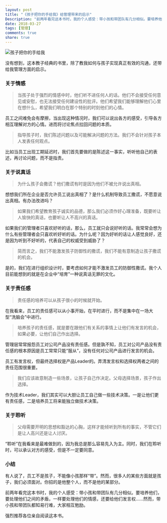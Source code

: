 ```yaml
---
layout: post
title: "《孩子把你的手给我》给管理带来的启示"
Description: "前两年看完这本书时，我的个人感受：带小孩和带团队有几分相似。要培养他们，要处理他们之间的矛盾，一样要处理他们的情感，还要给他们发言权……然而，带小孩和带团队都知易行难，大家相互勉励。"
date: 2018-03-27
tags: [管理]
comments: true
share: true
---
```

![孩子把你的手给我](/assets/images/51eEGSgXuOL.jpg)

没有想到，这本教子经典的书里，除了教我如何与孩子实现真正有效的沟通，还带给我管理方面的启示。

### 关于情感
> 当孩子处于强烈的情感中时，他们听不进任何人的话。他们不会接受任何意见或安慰，也无法接受任何建设性的批评。他们希望我们能够理解他们心里在想什么，希望我们明白在那个特别的时刻他们的心情。

员工之间难免会有摩擦，当出现这种情况时，我们可以说出各方的感受，引导各方相互理解对方的心情。进而将讨论焦点拉回问题的本质。

> 指导孩子时，我们陈述问题以及可能解决问题的方法。我们不会针对孩子本人发表任何观点。

比如当员工出现工期延迟时，我们首先要做的是陈述这一事实，听听他自己的表述，再讨论问题，而不是指责。

### 关于说真话
> 为什么孩子会撒谎？他们撒谎有时是因为他们不被允许说出真相。

想想我们所在企业是否允许员工说出真相了？是什么机制导致员工撒谎，不愿意说出真相。有办法改进吗？

> 如果我们希望教育孩子诚实的品德，那么我们必须作好心理准备，既要听让人愉快的真话，也要听让人不高兴的真话。

如果我们的管理者只喜欢好听的话，那么，员工就只会说好听的话。我常常会想为什么有些管理者会只喜欢听好听的话。为什么呢？因为好听的话让人感觉良好，还是因为听到不好听的，代表自己的权威受到威胁了？

> 简而言之，我们不能激发孩子防御性的撒谎，我们不能有意制造让孩子撒谎的机会。

是的，我们在进行组织设计时，要考虑如何才能不激发员工的防御性撒谎。我个人目前能想到的就是在企业中“培育”一种说真话无罪的文化。

### 关于责任感

> 责任感的培养可以从孩子很小的时候就开始。

在我看来，员工的责任感可以从小事开始，在平时进行，而不是集中在一场大型“洗脑会”中进行。

> 培养孩子的责任感，就是要在跟他们有关系的事情上让他们有发言的机会，如果必要，让他们自己作出选择。

管理层常常报怨员工对公司产品没有责任感。但是孰不知，员工对公司产品没有责任感的根本原因是员工常常只能“服从”，没有任何对公司产品进行发言的机会。

员工有发言权，但最终选择权是产品Leader的。弄清发言权和选择权两者之间的责任范围很重要。

>  我们应该故意制造一些场景，让孩子自己作决定。父母选择场景，孩子作出选择。

作为技术Leader，我们其实可以大胆让员工自己做一些技术决策。一是让他们更有责任感，二是培养员工将来能独立做技术决策。


### 关于聆听
 > 父母需要开明的思想和豁达的心胸，这样才能倾听到所有的事实，不管它们是让人高兴还是让人讨厌。

“聆听”在我看来是最难做到的，因为我总是那么容易先入为主。同时，我们在聆听时，可以承认对方的感受，但是不一定要同意。

### 小结
有人说了，员工不是孩子，不能像小孩那样“带”。然而，很多人的某些方面就是孩子，我们必须面对。你招的是他整个人，而不是他的某部分。

前两年看完这本书时，我的个人感受：带小孩和带团队有几分相似。要培养他们，要处理他们之间的矛盾，一样要处理他们的情感，还要给他们发言权……然而，带小孩和带团队都知易行难，大家相互勉励。

强烈推荐各位亲自阅读这本书。
